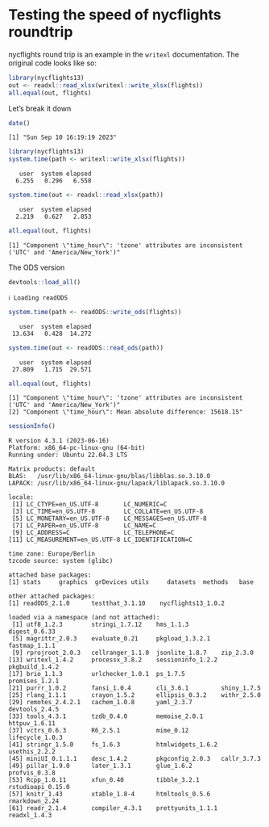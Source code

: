 # Testing the speed of nycflights roundtrip

nycflights round trip is an example in the `writexl` documentation. The
original code looks like so:

``` r
library(nycflights13)
out <- readxl::read_xlsx(writexl::write_xlsx(flights))
all.equal(out, flights)
```

Let’s break it down

``` r
date()
```

    [1] "Sun Sep 10 16:19:19 2023"

``` r
library(nycflights13)
system.time(path <- writexl::write_xlsx(flights))
```

       user  system elapsed 
      6.255   0.296   6.558 

``` r
system.time(out <- readxl::read_xlsx(path))
```

       user  system elapsed 
      2.219   0.627   2.853 

``` r
all.equal(out, flights)
```

    [1] "Component \"time_hour\": 'tzone' attributes are inconsistent ('UTC' and 'America/New_York')"

The ODS version

``` r
devtools::load_all()
```

    ℹ Loading readODS

``` r
system.time(path <- readODS::write_ods(flights))
```

       user  system elapsed 
     13.634   0.428  14.272 

``` r
system.time(out <- readODS::read_ods(path))
```

       user  system elapsed 
     27.809   1.715  29.571 

``` r
all.equal(out, flights)
```

    [1] "Component \"time_hour\": 'tzone' attributes are inconsistent ('UTC' and 'America/New_York')"
    [2] "Component \"time_hour\": Mean absolute difference: 15618.15"                                

``` r
sessionInfo()
```

    R version 4.3.1 (2023-06-16)
    Platform: x86_64-pc-linux-gnu (64-bit)
    Running under: Ubuntu 22.04.3 LTS

    Matrix products: default
    BLAS:   /usr/lib/x86_64-linux-gnu/blas/libblas.so.3.10.0 
    LAPACK: /usr/lib/x86_64-linux-gnu/lapack/liblapack.so.3.10.0

    locale:
     [1] LC_CTYPE=en_US.UTF-8       LC_NUMERIC=C              
     [3] LC_TIME=en_US.UTF-8        LC_COLLATE=en_US.UTF-8    
     [5] LC_MONETARY=en_US.UTF-8    LC_MESSAGES=en_US.UTF-8   
     [7] LC_PAPER=en_US.UTF-8       LC_NAME=C                 
     [9] LC_ADDRESS=C               LC_TELEPHONE=C            
    [11] LC_MEASUREMENT=en_US.UTF-8 LC_IDENTIFICATION=C       

    time zone: Europe/Berlin
    tzcode source: system (glibc)

    attached base packages:
    [1] stats     graphics  grDevices utils     datasets  methods   base     

    other attached packages:
    [1] readODS_2.1.0      testthat_3.1.10    nycflights13_1.0.2

    loaded via a namespace (and not attached):
     [1] utf8_1.2.3        stringi_1.7.12    hms_1.1.3         digest_0.6.33    
     [5] magrittr_2.0.3    evaluate_0.21     pkgload_1.3.2.1   fastmap_1.1.1    
     [9] rprojroot_2.0.3   cellranger_1.1.0  jsonlite_1.8.7    zip_2.3.0        
    [13] writexl_1.4.2     processx_3.8.2    sessioninfo_1.2.2 pkgbuild_1.4.2   
    [17] brio_1.1.3        urlchecker_1.0.1  ps_1.7.5          promises_1.2.1   
    [21] purrr_1.0.2       fansi_1.0.4       cli_3.6.1         shiny_1.7.5      
    [25] rlang_1.1.1       crayon_1.5.2      ellipsis_0.3.2    withr_2.5.0      
    [29] remotes_2.4.2.1   cachem_1.0.8      yaml_2.3.7        devtools_2.4.5   
    [33] tools_4.3.1       tzdb_0.4.0        memoise_2.0.1     httpuv_1.6.11    
    [37] vctrs_0.6.3       R6_2.5.1          mime_0.12         lifecycle_1.0.3  
    [41] stringr_1.5.0     fs_1.6.3          htmlwidgets_1.6.2 usethis_2.2.2    
    [45] miniUI_0.1.1.1    desc_1.4.2        pkgconfig_2.0.3   callr_3.7.3      
    [49] pillar_1.9.0      later_1.3.1       glue_1.6.2        profvis_0.3.8    
    [53] Rcpp_1.0.11       xfun_0.40         tibble_3.2.1      rstudioapi_0.15.0
    [57] knitr_1.43        xtable_1.8-4      htmltools_0.5.6   rmarkdown_2.24   
    [61] readr_2.1.4       compiler_4.3.1    prettyunits_1.1.1 readxl_1.4.3     
